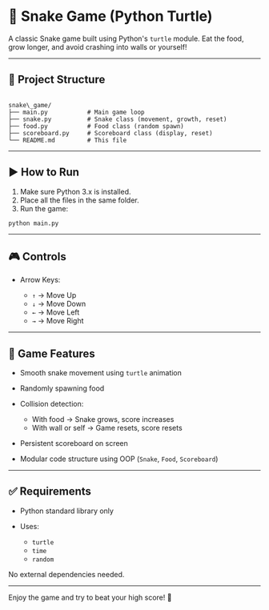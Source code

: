 # 🐍 Snake Game (Python Turtle)

A classic Snake game built using Python's `turtle` module. Eat the food, grow longer, and avoid crashing into walls or yourself!

---

## 📁 Project Structure

```

snake\_game/
├── main.py           # Main game loop
├── snake.py          # Snake class (movement, growth, reset)
├── food.py           # Food class (random spawn)
├── scoreboard.py     # Scoreboard class (display, reset)
└── README.md         # This file

````

---

## ▶️ How to Run

1. Make sure Python 3.x is installed.
2. Place all the files in the same folder.
3. Run the game:

```bash
python main.py
````

---

## 🎮 Controls

* Arrow Keys:

  * `↑` → Move Up
  * `↓` → Move Down
  * `←` → Move Left
  * `→` → Move Right

---

## 🧠 Game Features

* Smooth snake movement using `turtle` animation
* Randomly spawning food
* Collision detection:

  * With food → Snake grows, score increases
  * With wall or self → Game resets, score resets
* Persistent scoreboard on screen
* Modular code structure using OOP (`Snake`, `Food`, `Scoreboard`)

---

## ✅ Requirements

* Python standard library only
* Uses:

  * `turtle`
  * `time`
  * `random`

No external dependencies needed.

---

Enjoy the game and try to beat your high score! 🎉


